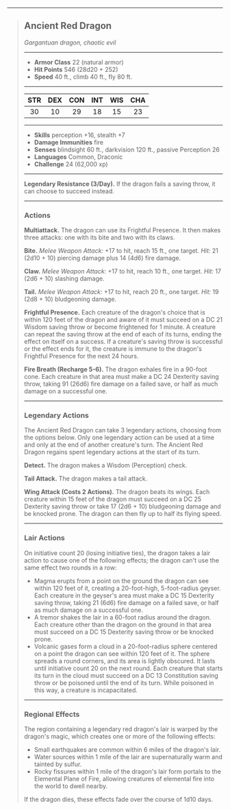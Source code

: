 ***
> ## Ancient Red Dragon
> *Gargantuan dragon, chaotic evil*
> 
> ***
> 
> - **Armor Class** 22 (natural armor)
> - **Hit Points** 546 (28d20 + 252)
> - **Speed** 40 ft., climb 40 ft., fly 80 ft.
> 
> ***
> 
> |STR|DEX|CON|INT|WIS|CHA|
> |:---:|:---:|:---:|:---:|:---:|:---:|
> |30|10|29|18|15|23|
> 
> ***
> 
> - **Skills** perception +16, stealth +7
> - **Damage Immunities** fire
> - **Senses** blindsight 60 ft., darkvision 120 ft., passive Perception 26
> - **Languages** Common, Draconic
> - **Challenge** 24 (62,000 xp)
> 
> ***
> 
> **Legendary Resistance (3/Day).** If the dragon fails a saving throw, it can choose to succeed instead.
> 
> ***
> 
> ### Actions
> **Multiattack.** The dragon can use its Frightful Presence. It then makes three attacks: one with its bite and two with its claws.
> 
> **Bite.** *Melee Weapon Attack:* +17 to hit, reach 15 ft., one target. *Hit:* 21 (2d10 + 10) piercing damage plus 14 (4d6) fire damage.
> 
> **Claw.** *Melee Weapon Attack:* +17 to hit, reach 10 ft., one target. *Hit:* 17 (2d6 + 10) slashing damage.
> 
> **Tail.** *Melee Weapon Attack:* +17 to hit, reach 20 ft., one target. *Hit:* 19 (2d8 + 10) bludgeoning damage.
> 
> **Frightful Presence.** Each creature of the dragon's choice that is within 120 feet of the dragon and aware of it must succeed on a DC 21 Wisdom saving throw or become frightened for 1 minute. A creature can repeat the saving throw at the end of each of its turns, ending the effect on itself on a success. If a creature's saving throw is successful or the effect ends for it, the creature is immune to the dragon's Frightful Presence for the next 24 hours.
> 
> **Fire Breath (Recharge 5-6).** The dragon exhales fire in a 90-foot cone. Each creature in that area must make a DC 24 Dexterity saving throw, taking 91 (26d6) fire damage on a failed save, or half as much damage on a successful one.
> 
> ***
> 
> ### Legendary Actions
> The Ancient Red Dragon can take 3 legendary actions, choosing from the options below. Only one legendary action can be used at a time and only at the end of another creature's turn. The Ancient Red Dragon regains spent legendary actions at the start of its turn.
> 
> **Detect.** The dragon makes a Wisdom (Perception) check.
> 
> **Tail Attack.** The dragon makes a tail attack.
> 
> **Wing Attack (Costs 2 Actions).** The dragon beats its wings. Each creature within 15 feet of the dragon must succeed on a DC 25 Dexterity saving throw or take 17 (2d6 + 10) bludgeoning damage and be knocked prone. The dragon can then fly up to half its flying speed.
> 
> ***
> 
> ### Lair Actions
> On initiative count 20 (losing initiative ties), the dragon takes a lair action to cause one of the following effects; the dragon can't use the same effect two rounds in a row:
> - Magma erupts from a point on the ground the dragon can see within 120 feet of it, creating a 20-foot-high, 5-foot-radius geyser. Each creature in the geyser's area must make a DC 15 Dexterity saving throw, taking 21 (6d6) fire damage on a failed save, or half as much damage on a successful one.  
> - A tremor shakes the lair in a 60-foot radius around the dragon. Each creature other than the dragon on the ground in that area must succeed on a DC 15 Dexterity saving throw or be knocked prone.  
> - Volcanic gases form a cloud in a 20-foot-radius sphere centered on a point the dragon can see within 120 feet of it. The sphere spreads a round corners, and its area is lightly obscured. It lasts until initiative count 20 on the next round. Each creature that starts its turn in the cloud must succeed on a DC 13 Constitution saving throw or be poisoned until the end of its turn. While poisoned in this way, a creature is incapacitated.
> 
> ***
> 
> ### Regional Effects
> The region containing a legendary red dragon's lair is warped by the dragon's magic, which creates one or more of the following effects:
> - Small earthquakes are common within 6 miles of the dragon's lair.  
> - Water sources within 1 mile of the lair are supernaturally warm and tainted by sulfur.  
> - Rocky fissures within 1 mile of the dragon's lair form portals to the Elemental Plane of Fire, allowing creatures of elemental fire into the world to dwell nearby.
> 
> If the dragon dies, these effects fade over the course of 1d10 days.